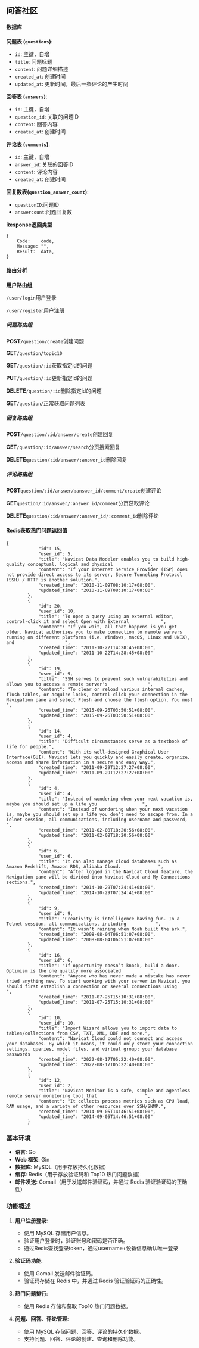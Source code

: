 ## 问答社区

#### 数据库

**问题表 (`questions`)**:

- `id`: 主键，自增
- `title`: 问题标题
- `content`: 问题详细描述
- `created_at`: 创建时间
- `updated_at`: 更新时间，最后一条评论的产生时间

**回答表 (`answers`)**:

- `id`: 主键，自增
- `question_id`: 关联的问题ID
- `content`: 回答内容
- `created_at`: 创建时间

**评论表 (`comments`)**:

- `id`: 主键，自增
- `answer_id`: 关联的回答ID
- `content`: 评论内容
- `created_at`: 创建时间

**回复数表(`question_answer_count`)**:

- `questionID`:问题ID
- `answercount`:问题回复数

**Response返回类型**

```
{
    Code:    code,
    Message: "",
    Result:  data,
}
```

#### **路由分析**

**用户路由组**

`/user/login`用户登录

`/user/register`用户注册

##### 问题路由组

**POST**`/question/create`创建问题

**GET**`/question/topic10`

**GET**`/question/:id`获取指定id的问题

**PUT**`/question/:id`更新指定id的问题

**DELETE**`/question/:id`删除指定id的问题

**GET**`/question/`正常获取问题列表

##### 回复路由组

**POST**`/question/:id/answer/create`创建回复

**GET**`/question/:id/answer/search`分页搜索回复

**DELETE**`question/:id/answer/:answer_id`删除回复

##### 评论路由组

**POST**`question/:id/answer/:answer_id/comment/create`创建评论

**GET**`question/:id/answer/:answer_id/comment`分页获取评论

**DELETE**`question/:id/answer/:answer_id/:comment_id`删除评论

#### Redis**获取热门问题**返回值

```
{
            "id": 15,
            "user_id": 5,
            "title": "Navicat Data Modeler enables you to build high-quality conceptual, logical and physical             ",
            "content": "If your Internet Service Provider (ISP) does not provide direct access to its server, Secure Tunneling Protocol (SSH) / HTTP is another solution.",
            "created_time": "2010-11-09T08:10:17+08:00",
            "updated_time": "2010-11-09T08:10:17+08:00"
        },
        {
            "id": 20,
            "user_id": 10,
            "title": "To open a query using an external editor, control-click it and select Open with External            ",
            "content": "If you wait, all that happens is you get older. Navicat authorizes you to make connection to remote servers running on different platforms (i.e. Windows, macOS, Linux and UNIX), and                   ",
            "created_time": "2011-10-22T14:28:45+08:00",
            "updated_time": "2011-10-22T14:28:45+08:00"
        },
        {
            "id": 19,
            "user_id": 9,
            "title": "SSH serves to prevent such vulnerabilities and allows you to access a remote server's               ",
            "content": "To clear or reload various internal caches, flush tables, or acquire locks, control-click your connection in the Navigation pane and select Flush and choose the flush option. You must                 ",
            "created_time": "2015-09-26T03:50:51+08:00",
            "updated_time": "2015-09-26T03:50:51+08:00"
        },
        {
            "id": 14,
            "user_id": 4,
            "title": "Difficult circumstances serve as a textbook of life for people.",
            "content": "With its well-designed Graphical User Interface(GUI), Navicat lets you quickly and easily create, organize, access and share information in a secure and easy way.",
            "created_time": "2011-09-29T12:27:27+08:00",
            "updated_time": "2011-09-29T12:27:27+08:00"
        },
        {
            "id": 4,
            "user_id": 4,
            "title": "Instead of wondering when your next vacation is, maybe you should set up a life you                 ",
            "content": "Instead of wondering when your next vacation is, maybe you should set up a life you don’t need to escape from. In a Telnet session, all communications, including username and password,              ",
            "created_time": "2011-02-08T18:20:56+08:00",
            "updated_time": "2011-02-08T18:20:56+08:00"
        },
        {
            "id": 6,
            "user_id": 6,
            "title": "It can also manage cloud databases such as Amazon Redshift, Amazon RDS, Alibaba Cloud.              ",
            "content": "After logged in the Navicat Cloud feature, the Navigation pane will be divided into Navicat Cloud and My Connections sections.",
            "created_time": "2014-10-29T07:24:41+08:00",
            "updated_time": "2014-10-29T07:24:41+08:00"
        },
        {
            "id": 9,
            "user_id": 9,
            "title": "Creativity is intelligence having fun. In a Telnet session, all communications, including           ",
            "content": "It wasn’t raining when Noah built the ark.",
            "created_time": "2008-08-04T06:51:07+08:00",
            "updated_time": "2008-08-04T06:51:07+08:00"
        },
        {
            "id": 16,
            "user_id": 6,
            "title": "If opportunity doesn’t knock, build a door. Optimism is the one quality more associated           ",
            "content": "Anyone who has never made a mistake has never tried anything new. To start working with your server in Navicat, you should first establish a connection or several connections using                    ",
            "created_time": "2011-07-25T15:10:31+08:00",
            "updated_time": "2011-07-25T15:10:31+08:00"
        },
        {
            "id": 10,
            "user_id": 10,
            "title": "Import Wizard allows you to import data to tables/collections from CSV, TXT, XML, DBF and more.",
            "content": "Navicat Cloud could not connect and access your databases. By which it means, it could only store your connection settings, queries, model files, and virtual group; your database passwords            ",
            "created_time": "2022-08-17T05:22:40+08:00",
            "updated_time": "2022-08-17T05:22:40+08:00"
        },
        {
            "id": 12,
            "user_id": 2,
            "title": "Navicat Monitor is a safe, simple and agentless remote server monitoring tool that                  ",
            "content": "It collects process metrics such as CPU load, RAM usage, and a variety of other resources over SSH/SNMP.",
            "created_time": "2014-09-05T14:46:51+08:00",
            "updated_time": "2014-09-05T14:46:51+08:00"
        }
```

### 基本环境

- **语言**: Go
- **Web 框架**: Gin
- **数据库**: MySQL（用于存放持久化数据）
- **缓存**: Redis（用于存放验证码和 Top10 热门问题数据）
- **邮件发送**: Gomail（用于发送邮件验证码，并通过 Redis 验证验证码的正确性）

### 功能概述

1. **用户注册登录**:
   - 使用 MySQL 存储用户信息。
   - 验证用户登录时，验证账号和密码是否正确。
   - 通过Redis查找登录token，通过username+设备信息确认唯一登录
   
2. **验证码功能**:
   - 使用 Gomail 发送邮件验证码。
   - 验证码存储在 Redis 中，并通过 Redis 验证验证码的正确性。

3. **热门问题排行**:
   - 使用 Redis 存储和获取 Top10 热门问题数据。

4. **问题、回答、评论管理**:
   - 使用 MySQL 存储问题、回答、评论的持久化数据。
   - 支持问题、回答、评论的创建、查询和删除功能。
